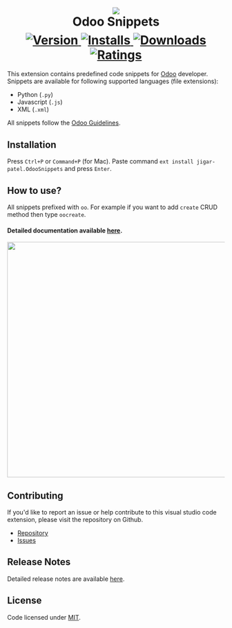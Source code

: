 <h1 align="center">
    <a href="https://marketplace.visualstudio.com/items?itemName=jigar-patel.OdooSnippets">
        <img src="https://raw.githubusercontent.com/jat-odoo/VscOdooSnippets/master/images/icon.png"/>
    </a>
    <div>Odoo Snippets</div>
    <div style="margin: 0.3em auto;">
        <a href="https://marketplace.visualstudio.com/items?itemName=jigar-patel.OdooSnippets">
            <img src="https://img.shields.io/visual-studio-marketplace/v/jigar-patel.OdooSnippets.svg?label=Version&color=875A7B" alt="Version"/>
        </a>
        <a href="https://marketplace.visualstudio.com/items?itemName=jigar-patel.OdooSnippets">
            <img src="https://img.shields.io/visual-studio-marketplace/i/jigar-patel.OdooSnippets.svg?label=Installs&color=875A7B" alt="Installs"/>
        </a>
        <a href="https://marketplace.visualstudio.com/items?itemName=jigar-patel.OdooSnippets">
            <img src="https://img.shields.io/visual-studio-marketplace/d/jigar-patel.OdooSnippets.svg?label=Downloads&color=875A7B" alt="Downloads"/>
        </a>
        <a href="https://marketplace.visualstudio.com/items?itemName=jigar-patel.OdooSnippets&ssr=false#review-details">
            <img src="https://img.shields.io/visual-studio-marketplace/r/jigar-patel.OdooSnippets.svg?label=Rating&color=875A7B" alt="Ratings"/>
        </a>
    </div>
</h1>

This extension contains predefined code snippets for [Odoo](https://www.odoo.com/) developer. Snippets are available for following supported languages (file extensions):
* Python (`.py`)
* Javascript (`.js`)
* XML (`.xml`)

All snippets follow the [Odoo Guidelines](https://www.odoo.com/documentation/12.0/reference/guidelines.html).

## Installation

Press `Ctrl+P` or `Command+P` (for Mac). Paste command `ext install jigar-patel.OdooSnippets` and press `Enter`.

## How to use?

All snippets prefixed with `oo`. For example if you want to add `create` CRUD method then type `oocreate`.

#### Detailed documentation available [here](DOCUMENTATION.md).

<img src="https://raw.githubusercontent.com/jat-odoo/VscOdooSnippets/master/images/demo.gif" width="624" height="544"/>

## Contributing
If you'd like to report an issue or help contribute to this visual studio code extension, please visit the repository on Github.

- [Repository](https://github.com/jat-odoo/VscOdooSnippets)
- [Issues](https://github.com/jat-odoo/VscOdooSnippets/issues)

## Release Notes

Detailed release notes are available [here](CHANGELOG.md).

## License

Code licensed under [MIT](LICENSE).